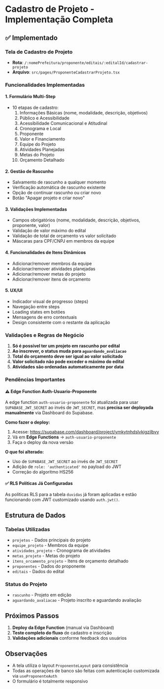 # Cadastro de Projeto - Implementação Completa

## ✅ Implementado

### Tela de Cadastro de Projeto
- **Rota**: `/:nomePrefeitura/proponente/editais/:editalId/cadastrar-projeto`
- **Arquivo**: `src/pages/ProponenteCadastrarProjeto.tsx`

### Funcionalidades Implementadas

#### 1. **Formulário Multi-Step**
   - 10 etapas de cadastro:
     1. Informações Básicas (nome, modalidade, descrição, objetivos)
     2. Público e Acessibilidade
     3. Acessibilidade Comunicacional e Atitudinal
     4. Cronograma e Local
     5. Proponente
     6. Valor e Financiamento
     7. Equipe do Projeto
     8. Atividades Planejadas
     9. Metas do Projeto
     10. Orçamento Detalhado

#### 2. **Gestão de Rascunho**
   - Salvamento de rascunho a qualquer momento
   - Verificação automática de rascunho existente
   - Opção de continuar rascunho ou criar novo
   - Botão "Apagar projeto e criar novo"

#### 3. **Validações Implementadas**
   - Campos obrigatórios (nome, modalidade, descrição, objetivos, proponente, valor)
   - Validação de valor máximo do edital
   - Validação de total de orçamento vs valor solicitado
   - Máscaras para CPF/CNPJ em membros da equipe

#### 4. **Funcionalidades de Itens Dinâmicos**
   - Adicionar/remover membros da equipe
   - Adicionar/remover atividades planejadas
   - Adicionar/remover metas do projeto
   - Adicionar/remover itens de orçamento

#### 5. **UX/UI**
   - Indicador visual de progresso (steps)
   - Navegação entre steps
   - Loading states em botões
   - Mensagens de erro contextuais
   - Design consistente com o restante da aplicação

### Validações e Regras de Negócio

1. **Só é possível ter um projeto em rascunho por edital**
2. **Ao inscrever, o status muda para `aguardando_avaliacao`**
3. **Total do orçamento deve ser igual ao valor solicitado**
4. **Valor solicitado não pode exceder o máximo do edital**
5. **Atividades são ordenadas automaticamente por data**

### Pendências Importantes

#### ⚠️ Edge Function Auth-Usuario-Proponente
A edge function `auth-usuario-proponente` foi atualizada para usar `SUPABASE_JWT_SECRET` ao invés de `JWT_SECRET`, mas **precisa ser deployada manualmente** via Dashboard do Supabase.

**Como fazer o deploy:**
1. Acesse: https://supabase.com/dashboard/project/ymkytnhdslvkigzilbvy
2. Vá em **Edge Functions** → `auth-usuario-proponente`
3. Faça o deploy da nova versão

**O que foi alterado:**
- Uso de `SUPABASE_JWT_SECRET` ao invés de `JWT_SECRET`
- Adição de `role: 'authenticated'` no payload do JWT
- Correção do algoritmo HS256

#### ✅ RLS Políticas Já Configuradas
As políticas RLS para a tabela `duvidas` já foram aplicadas e estão funcionando com JWT customizado usando `auth.jwt()`.

## Estrutura de Dados

### Tabelas Utilizadas
- `projetos` - Dados principais do projeto
- `equipe_projeto` - Membros da equipe
- `atividades_projeto` - Cronograma de atividades
- `metas_projeto` - Metas do projeto
- `itens_orcamento_projeto` - Itens de orçamento detalhado
- `proponentes` - Dados do proponente
- `editais` - Dados do edital

### Status do Projeto
- `rascunho` - Projeto em edição
- `aguardando_avaliacao` - Projeto inscrito e aguardando avaliação

## Próximos Passos

1. **Deploy da Edge Function** (manual via Dashboard)
2. **Teste completo do fluxo** de cadastro e inscrição
3. **Validações adicionais** conforme feedback dos usuários

## Observações

- A tela utiliza o layout `ProponenteLayout` para consistência
- Todas as operações de banco são feitas com autenticação customizada via `useProponenteAuth`
- O formulário é totalmente responsivo

